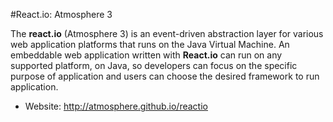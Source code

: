 #React.io: Atmosphere 3

<p>The <strong>react.io</strong> (Atmosphere 3) is an event-driven abstraction layer for various web application platforms that runs on the Java Virtual Machine. An embeddable web application written with <strong>React.io</strong> can run on any supported platform, on Java, so developers can focus on the specific purpose of application and users can choose the desired framework to run application.</p>

* Website: http://atmosphere.github.io/reactio

